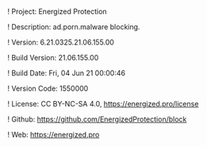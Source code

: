 ! Project: Energized Protection

! Description: ad.porn.malware blocking.

! Version: 6.21.0325.21.06.155.00

! Build Version: 21.06.155.00

! Build Date: Fri, 04 Jun 21 00:00:46

! Version Code: 1550000

! License: CC BY-NC-SA 4.0, https://energized.pro/license

! Github: https://github.com/EnergizedProtection/block

! Web: https://energized.pro
